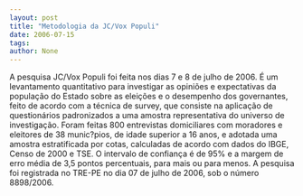 ```yaml
---
layout: post
title: "Metodologia da JC/Vox Populi"
date: 2006-07-15
tags: 
author: None
---
```

A pesquisa JC/Vox Populi foi feita nos dias 7 e 8 de julho de 2006. É um levantamento quantitativo para investigar as opiniões e expectativas da população do Estado sobre as eleições e o desempenho dos governantes, feito de acordo com a técnica de survey, que consiste na aplicação de questionários padronizados a uma amostra representativa do universo de investigação. Foram feitas 800 entrevistas domiciliares com moradores e eleitores de 38 munic?pios, de idade superior a 16 anos, e adotada uma amostra estratificada por cotas, calculadas de acordo com dados do IBGE, Censo de 2000 e TSE. O intervalo de confiança é de 95% e a margem de erro média de 3,5 pontos percentuais, para mais ou para menos. A pesquisa foi registrada no TRE-PE no dia 07 de julho de 2006, sob o número 8898/2006. 